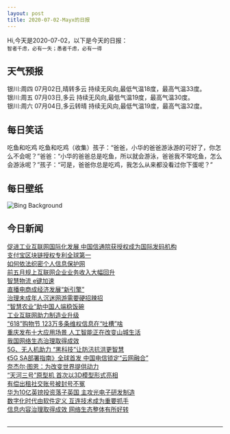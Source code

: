 ```yaml
---
layout: post
title: 2020-07-02-Mayx的日报
---
```


Hi,今天是2020-07-02，以下是今天的日报：<br><small>
智者千虑，必有一失；愚者千虑，必有一得</small><!--more-->
## 天气预报
银川:周四 07月02日,晴转多云 持续无风向,最低气温18度，最高气温33度。<br>银川:周五 07月03日,多云 持续无风向,最低气温19度，最高气温30度。<br>银川:周六 07月04日,多云转晴 持续无风向,最低气温19度，最高气温32度。
## 每日笑话
吃鱼和吃鸡 吃鱼和吃鸡（收集）孩子：“爸爸，小华的爸爸游泳游的可好了，你怎么不会呢？”爸爸：“小华的爸爸总是吃鱼，所以就会游泳，爸爸我不常吃鱼，怎么会游泳呢？”孩子：“可是，爸爸你总是吃鸡，我怎么从来都没看过你下蛋呢？”
## 每日壁纸
![Bing Background](https://cn.bing.com/th?id=OHR.LakeMoraineVideo_EN-US7436901799_1920x1080.jpg&rf=LaDigue_1920x1080.jpg&pid=hp "Moraine Lake in Banff National Park, Alberta, Canada (© Schroptschop/Getty Images)")
## 今日新闻

[促进工业互联网国际化发展 中国信通院获授权成为国际发码机构](http://it.people.com.cn/n1/2020/0702/c1009-31767622.html)   
[支付宝区块链授权专利全球第一](http://it.people.com.cn/n1/2020/0702/c1009-31767614.html)   
[如何依法织密个人信息保护网](http://it.people.com.cn/n1/2020/0702/c1009-31767737.html)   
[前五月规上互联网企业业务收入大幅回升](http://it.people.com.cn/n1/2020/0702/c1009-31767710.html)   
[智慧物流 e键加速](http://it.people.com.cn/n1/2020/0702/c1009-31767709.html)   
[直播电商成经济发展“新引擎”](http://it.people.com.cn/n1/2020/0702/c1009-31767637.html)   
[治理未成年人沉迷网游需要硬招辣招](http://it.people.com.cn/n1/2020/0702/c1009-31767594.html)   
[“智慧农业”助中国人端稳饭碗](http://it.people.com.cn/n1/2020/0702/c1009-31767569.html)   
[工业互联网助力制造业升级](http://it.people.com.cn/n1/2020/0702/c1009-31767551.html)   
[“618”购物节 123万多条维权信息在“吐槽”啥](http://it.people.com.cn/n1/2020/0702/c1009-31767541.html)   
[重庆发布十大应用场景 人工智能正在改变山城生活](http://it.people.com.cn/n1/2020/0702/c1009-31767519.html)   
[我国网络生态治理取得成效](http://it.people.com.cn/n1/2020/0702/c1009-31767534.html)   
[5G、无人机助力 “黑科技”让防汛抗洪更智慧](http://it.people.com.cn/n1/2020/0701/c1009-31767018.html)   
[《5G SA部署指南》全球首发 中国电信锁定“云网融合”](http://it.people.com.cn/n1/2020/0701/c1009-31765963.html)   
[奈杰尔·图恩：为改变世界提供动力](http://it.people.com.cn/n1/2020/0701/c1009-31766022.html)   
[“天河三号”原型机 首次以3D模型形式亮相](http://it.people.com.cn/n1/2020/0701/c1009-31765857.html)   
[有偿出租社交账号被封号不冤](http://it.people.com.cn/n1/2020/0701/c1009-31765907.html)   
[华为10亿英镑投资落子英国 主攻光电子研发制造](http://it.people.com.cn/n1/2020/0701/c1009-31765853.html)   
[数字化时代由软件定义 互连技术成为重要抓手](http://it.people.com.cn/n1/2020/0701/c1009-31765848.html)   
[信息内容治理取得成效 网络生态整体有所好转](http://it.people.com.cn/n1/2020/0701/c1009-31765840.html)   
<br />

***

<small></small>
